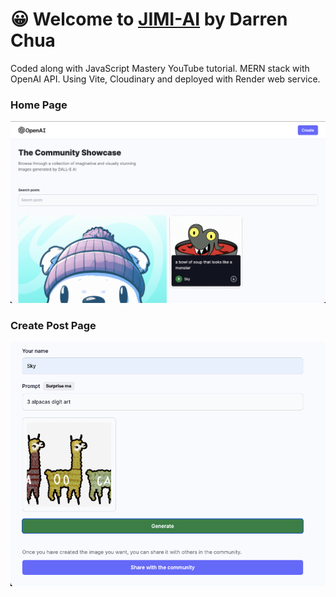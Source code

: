# 😀 Welcome to [JIMI-AI](https://jimi-ai-frontend.onrender.com/) by Darren Chua

Coded along with JavaScript Mastery YouTube tutorial. MERN stack with OpenAI API. Using Vite, Cloudinary and deployed with Render web service.

### Home Page
![Preview](client/public/preview.png)

### Create Post Page
![Preview](client/public/preview1.png)